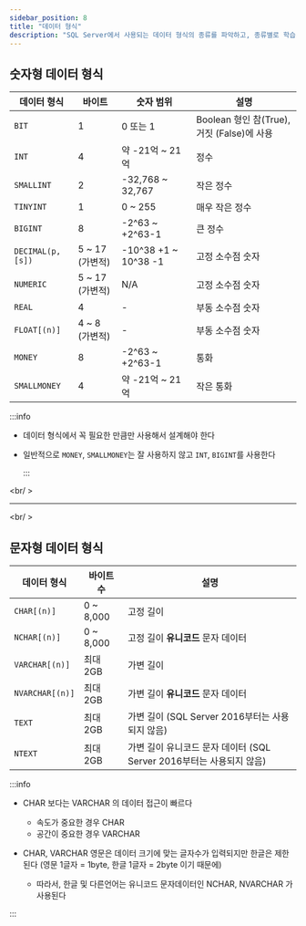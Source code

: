 ```yaml
---
sidebar_position: 8
title: "데이터 형식"
description: "SQL Server에서 사용되는 데이터 형식의 종류를 파악하고, 종류별로 학습"
---
```


## 숫자형 데이터 형식

| 데이터 형식      | 바이트          | 숫자 범위            | 설명                                       |
| ---------------- | --------------- | -------------------- | ------------------------------------------ |
| `BIT`            | 1               | 0 또는 1             | Boolean 형인 참(True), 거짓 (False)에 사용 |
| `INT`            | 4               | 약 -21억 ~ 21억      | 정수                                       |
| `SMALLINT`       | 2               | -32,768 ~ 32,767     | 작은 정수                                  |
| `TINYINT`        | 1               | 0 ~ 255              | 매우 작은 정수                             |
| `BIGINT`         | 8               | -2^63 ~ +2^63-1      | 큰 정수                                    |
| `DECIMAL(p,[s])` | 5 ~ 17 (가변적) | -10^38 +1 ~ 10^38 -1 | 고정 소수점 숫자                           |
| `NUMERIC`        | 5 ~ 17 (가변적) | N/A                  | 고정 소수점 숫자                           |
| `REAL`           | 4               | -                    | 부동 소수점 숫자                           |
| `FLOAT[(n)]`     | 4 ~ 8 (가변적)  | -                    | 부동 소수점 숫자                           |
| `MONEY`          | 8               | -2^63 ~ +2^63-1      | 통화                                       |
| `SMALLMONEY`     | 4               | 약 -21억 ~ 21억      | 작은 통화                                  |

:::info

- 데이터 형식에서 꼭 필요한 만큼만 사용해서 설계해야 한다
- 일반적으로 `MONEY`, `SMALLMONEY`는 잘 사용하지 않고 `INT`, `BIGINT`를 사용한다

  :::

<br/ >

---

<br/ >

## 문자형 데이터 형식

| 데이터 형식     | 바이트 수 | 설명                                                                 |
| --------------- | --------- | -------------------------------------------------------------------- |
| `CHAR[(n)]`     | 0 ~ 8,000 | 고정 길이                                                            |
| `NCHAR[(n)]`    | 0 ~ 8,000 | 고정 길이 **유니코드** 문자 데이터                                   |
| `VARCHAR[(n)]`  | 최대 2GB  | 가변 길이                                                            |
| `NVARCHAR[(n)]` | 최대 2GB  | 가변 길이 **유니코드** 문자 데이터                                   |
| `TEXT`          | 최대 2GB  | 가변 길이 (SQL Server 2016부터는 사용되지 않음)                      |
| `NTEXT`         | 최대 2GB  | 가변 길이 유니코드 문자 데이터 (SQL Server 2016부터는 사용되지 않음) |

:::info

- CHAR 보다는 VARCHAR 의 데이터 접근이 빠르다

  - 속도가 중요한 경우 CHAR
  - 공간이 중요한 경우 VARCHAR

- CHAR, VARCHAR 영문은 데이터 크기에 맞는 글자수가 입력되지만 한글은 제한된다 (영문 1글자 = 1byte, 한글 1글자 = 2byte 이기 때문에)
  - 따라서, 한글 및 다른언어는 유니코드 문자데이터인 NCHAR, NVARCHAR 가 사용된다

:::
